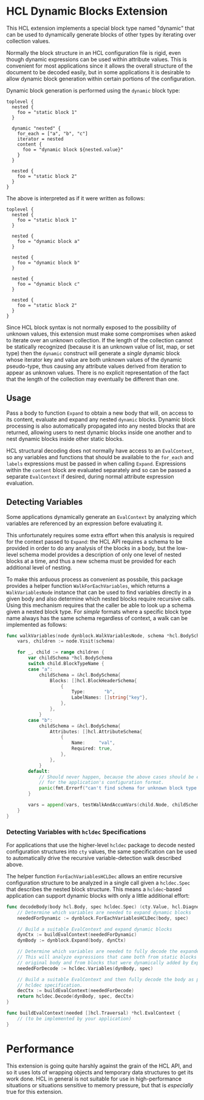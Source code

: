 # HCL Dynamic Blocks Extension

This HCL extension implements a special block type named "dynamic" that can
be used to dynamically generate blocks of other types by iterating over
collection values.

Normally the block structure in an HCL configuration file is rigid, even
though dynamic expressions can be used within attribute values. This is
convenient for most applications since it allows the overall structure of
the document to be decoded easily, but in some applications it is desirable
to allow dynamic block generation within certain portions of the configuration.

Dynamic block generation is performed using the `dynamic` block type:

```hcl
toplevel {
  nested {
    foo = "static block 1"
  }

  dynamic "nested" {
    for_each = ["a", "b", "c"]
    iterator = nested
    content {
      foo = "dynamic block ${nested.value}"
    }
  }

  nested {
    foo = "static block 2"
  }
}
```

The above is interpreted as if it were written as follows:

```hcl
toplevel {
  nested {
    foo = "static block 1"
  }

  nested {
    foo = "dynamic block a"
  }

  nested {
    foo = "dynamic block b"
  }

  nested {
    foo = "dynamic block c"
  }

  nested {
    foo = "static block 2"
  }
}
```

Since HCL block syntax is not normally exposed to the possibility of unknown
values, this extension must make some compromises when asked to iterate over
an unknown collection. If the length of the collection cannot be statically
recognized (because it is an unknown value of list, map, or set type) then
the `dynamic` construct will generate a _single_ dynamic block whose iterator
key and value are both unknown values of the dynamic pseudo-type, thus causing
any attribute values derived from iteration to appear as unknown values. There
is no explicit representation of the fact that the length of the collection may
eventually be different than one.

## Usage

Pass a body to function `Expand` to obtain a new body that will, on access
to its content, evaluate and expand any nested `dynamic` blocks.
Dynamic block processing is also automatically propagated into any nested
blocks that are returned, allowing users to nest dynamic blocks inside
one another and to nest dynamic blocks inside other static blocks.

HCL structural decoding does not normally have access to an `EvalContext`, so
any variables and functions that should be available to the `for_each`
and `labels` expressions must be passed in when calling `Expand`. Expressions
within the `content` block are evaluated separately and so can be passed a
separate `EvalContext` if desired, during normal attribute expression
evaluation.

## Detecting Variables

Some applications dynamically generate an `EvalContext` by analyzing which
variables are referenced by an expression before evaluating it.

This unfortunately requires some extra effort when this analysis is required
for the context passed to `Expand`: the HCL API requires a schema to be
provided in order to do any analysis of the blocks in a body, but the low-level
schema model provides a description of only one level of nested blocks at
a time, and thus a new schema must be provided for each additional level of
nesting.

To make this arduous process as convenient as possbile, this package provides
a helper function `WalkForEachVariables`, which returns a `WalkVariablesNode`
instance that can be used to find variables directly in a given body and also
determine which nested blocks require recursive calls. Using this mechanism
requires that the caller be able to look up a schema given a nested block type.
For _simple_ formats where a specific block type name always has the same schema
regardless of context, a walk can be implemented as follows:

```go
func walkVariables(node dynblock.WalkVariablesNode, schema *hcl.BodySchema) []hcl.Traversal {
	vars, children := node.Visit(schema)

	for _, child := range children {
		var childSchema *hcl.BodySchema
		switch child.BlockTypeName {
		case "a":
			childSchema = &hcl.BodySchema{
				Blocks: []hcl.BlockHeaderSchema{
					{
						Type:       "b",
						LabelNames: []string{"key"},
					},
				},
			}
		case "b":
			childSchema = &hcl.BodySchema{
				Attributes: []hcl.AttributeSchema{
					{
						Name:     "val",
						Required: true,
					},
				},
			}
		default:
			// Should never happen, because the above cases should be exhaustive
			// for the application's configuration format.
			panic(fmt.Errorf("can't find schema for unknown block type %q", child.BlockTypeName))
		}

		vars = append(vars, testWalkAndAccumVars(child.Node, childSchema)...)
	}
}
```

### Detecting Variables with `hcldec` Specifications

For applications that use the higher-level `hcldec` package to decode nested
configuration structures into `cty` values, the same specification can be used
to automatically drive the recursive variable-detection walk described above.

The helper function `ForEachVariablesHCLDec` allows an entire recursive
configuration structure to be analyzed in a single call given a `hcldec.Spec`
that describes the nested block structure. This means a `hcldec`-based
application can support dynamic blocks with only a little additional effort:

```go
func decodeBody(body hcl.Body, spec hcldec.Spec) (cty.Value, hcl.Diagnostics) {
	// Determine which variables are needed to expand dynamic blocks
	neededForDynamic := dynblock.ForEachVariablesHCLDec(body, spec)

	// Build a suitable EvalContext and expand dynamic blocks
	dynCtx := buildEvalContext(neededForDynamic)
	dynBody := dynblock.Expand(body, dynCtx)

	// Determine which variables are needed to fully decode the expanded body
	// This will analyze expressions that came both from static blocks in the
	// original body and from blocks that were dynamically added by Expand.
	neededForDecode := hcldec.Variables(dynBody, spec)

	// Build a suitable EvalContext and then fully decode the body as per the
	// hcldec specification.
	decCtx := buildEvalContext(neededForDecode)
	return hcldec.Decode(dynBody, spec, decCtx)
}

func buildEvalContext(needed []hcl.Traversal) *hcl.EvalContext {
	// (to be implemented by your application)
}
```

# Performance

This extension is going quite harshly against the grain of the HCL API, and
so it uses lots of wrapping objects and temporary data structures to get its
work done. HCL in general is not suitable for use in high-performance situations
or situations sensitive to memory pressure, but that is _especially_ true for
this extension.
